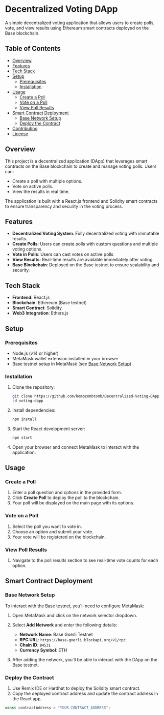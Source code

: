 # Decentralized Voting DApp

A simple decentralized voting application that allows users to create polls, vote, and view results using Ethereum smart contracts deployed on the Base blockchain.

## Table of Contents
- [Overview](#overview)
- [Features](#features)
- [Tech Stack](#tech-stack)
- [Setup](#setup)
  - [Prerequisites](#prerequisites)
  - [Installation](#installation)
- [Usage](#usage)
  - [Create a Poll](#create-a-poll)
  - [Vote on a Poll](#vote-on-a-poll)
  - [View Poll Results](#view-poll-results)
- [Smart Contract Deployment](#smart-contract-deployment)
  - [Base Network Setup](#base-network-setup)
  - [Deploy the Contract](#deploy-the-contract)
- [Contributing](#contributing)
- [License](#license)

## Overview
This project is a decentralized application (DApp) that leverages smart contracts on the Base blockchain to create and manage voting polls. Users can:
- Create a poll with multiple options.
- Vote on active polls.
- View the results in real time.

The application is built with a React.js frontend and Solidity smart contracts to ensure transparency and security in the voting process.

## Features
- **Decentralized Voting System**: Fully decentralized voting with immutable results.
- **Create Polls**: Users can create polls with custom questions and multiple voting options.
- **Vote in Polls**: Users can cast votes on active polls.
- **View Results**: Real-time results are available immediately after voting.
- **Base Blockchain**: Deployed on the Base testnet to ensure scalability and security.

## Tech Stack
- **Frontend**: React.js
- **Blockchain**: Ethereum (Base testnet)
- **Smart Contract**: Solidity
- **Web3 Integration**: Ethers.js

## Setup

### Prerequisites
- Node.js (v14 or higher)
- MetaMask wallet extension installed in your browser
- Base testnet setup in MetaMask (see [Base Network Setup](#base-network-setup))

### Installation
1. Clone the repository:
    ```bash
    git clone https://github.com/bombzombtomb/Decentralized-Voting-DApp.git
    cd voting-dapp
    ```

2. Install dependencies:
    ```bash
    npm install
    ```

3. Start the React development server:
    ```bash
    npm start
    ```

4. Open your browser and connect MetaMask to interact with the application.

## Usage

### Create a Poll
1. Enter a poll question and options in the provided form.
2. Click **Create Poll** to deploy the poll to the blockchain.
3. Your poll will be displayed on the main page with its options.

### Vote on a Poll
1. Select the poll you want to vote in.
2. Choose an option and submit your vote.
3. Your vote will be registered on the blockchain.

### View Poll Results
1. Navigate to the poll results section to see real-time vote counts for each option.

## Smart Contract Deployment

### Base Network Setup
To interact with the Base testnet, you'll need to configure MetaMask:
1. Open MetaMask and click on the network selector dropdown.
2. Select **Add Network** and enter the following details:
    - **Network Name**: Base Goerli Testnet
    - **RPC URL**: `https://base-goerli.blockapi.org/v1/rpc`
    - **Chain ID**: `84531`
    - **Currency Symbol**: ETH

3. After adding the network, you'll be able to interact with the DApp on the Base testnet.

### Deploy the Contract
1. Use Remix IDE or Hardhat to deploy the Solidity smart contract.
2. Copy the deployed contract address and update the contract address in the React app.

```javascript
const contractAddress = "YOUR_CONTRACT_ADDRESS";
